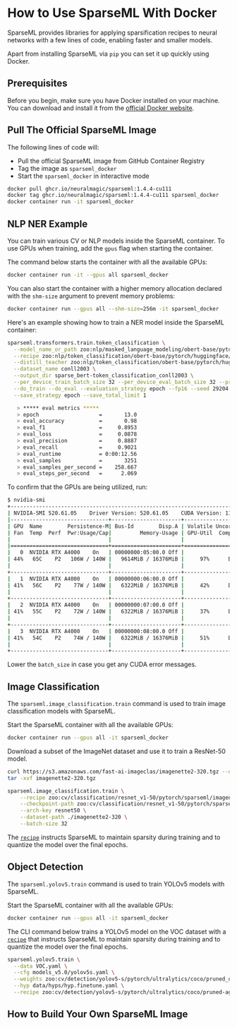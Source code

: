 <!--
Copyright (c) 2021 - present / Neuralmagic, Inc. All Rights Reserved.

Licensed under the Apache License, Version 2.0 (the "License");
you may not use this file except in compliance with the License.
You may obtain a copy of the License at

   http://www.apache.org/licenses/LICENSE-2.0

Unless required by applicable law or agreed to in writing,
software distributed under the License is distributed on an "AS IS" BASIS,
WITHOUT WARRANTIES OR CONDITIONS OF ANY KIND, either express or implied.
See the License for the specific language governing permissions and
limitations under the License.
-->

# How to Use SparseML With Docker 
SparseML provides libraries for applying sparsification recipes to neural networks with a few lines of code, enabling faster and smaller models. 

Apart from installing SparseML via `pip` you can set it up quickly using Docker. 

## Prerequisites
Before you begin, make sure you have Docker installed on your machine. You can download and install it from the [official Docker website](https://www.docker.com/products/docker-desktop).

## Pull The Official SparseML Image

The following lines of code will: 
- Pull the official SparseML image from GitHub Container Registry 
- Tag the image as `sparseml_docker` 
- Start the `sparseml_docker` in interactive mode

```bash
docker pull ghcr.io/neuralmagic/sparseml:1.4.4-cu111
docker tag ghcr.io/neuralmagic/sparseml:1.4.4-cu111 sparseml_docker
docker container run -it sparseml_docker
```
## NLP NER Example
You can train various CV or NLP models inside the SparseML container. To use GPUs when training, add the `gpus` flag when starting the container.

The command below starts the container with all the available GPUs: 
```bash 
docker container run -it --gpus all sparseml_docker
```
You can also start the container with a higher memory allocation declared with the `shm-size` argument to prevent memory problems:
```bash 
docker container run --gpus all --shm-size=256m -it sparseml_docker
```

Here's an example showing how to train a NER model inside the SparseML container:

```bash
sparseml.transformers.train.token_classification \
  --model_name_or_path zoo:nlp/masked_language_modeling/obert-base/pytorch/huggingface/wikipedia_bookcorpus/pruned90-none \
  --recipe zoo:nlp/token_classification/obert-base/pytorch/huggingface/conll2003/pruned90_quant-none \
  --distill_teacher zoo:nlp/token_classification/obert-base/pytorch/huggingface/conll2003/base-none \
  --dataset_name conll2003 \
  --output_dir sparse_bert-token_classification_conll2003 \
  --per_device_train_batch_size 32 --per_device_eval_batch_size 32 --preprocessing_num_workers 6 \
  --do_train --do_eval --evaluation_strategy epoch --fp16 --seed 29204  \
  --save_strategy epoch --save_total_limit 1

   > ***** eval metrics *****
   > epoch                   =       13.0
   > eval_accuracy           =       0.98
   > eval_f1                 =     0.8953
   > eval_loss               =     0.0878
   > eval_precision          =     0.8887
   > eval_recall             =     0.9021
   > eval_runtime            = 0:00:12.56
   > eval_samples            =       3251
   > eval_samples_per_second =    258.667
   > eval_steps_per_second   =      2.069

```

To confirm that the GPUs are being utilized, run: 

```bash
$ nvidia-smi
+-----------------------------------------------------------------------------+
| NVIDIA-SMI 520.61.05    Driver Version: 520.61.05    CUDA Version: 11.8     |
|-------------------------------+----------------------+----------------------+
| GPU  Name        Persistence-M| Bus-Id        Disp.A | Volatile Uncorr. ECC |
| Fan  Temp  Perf  Pwr:Usage/Cap|         Memory-Usage | GPU-Util  Compute M. |
|                               |                      |               MIG M. |
|===============================+======================+======================|
|   0  NVIDIA RTX A4000    On   | 00000000:05:00.0 Off |                  Off |
| 44%   65C    P2   106W / 140W |   9614MiB / 16376MiB |     97%      Default |
|                               |                      |                  N/A |
+-------------------------------+----------------------+----------------------+
|   1  NVIDIA RTX A4000    On   | 00000000:06:00.0 Off |                  Off |
| 41%   56C    P2    77W / 140W |   6322MiB / 16376MiB |     42%      Default |
|                               |                      |                  N/A |
+-------------------------------+----------------------+----------------------+
|   2  NVIDIA RTX A4000    On   | 00000000:07:00.0 Off |                  Off |
| 41%   55C    P2    72W / 140W |   6322MiB / 16376MiB |     37%      Default |
|                               |                      |                  N/A |
+-------------------------------+----------------------+----------------------+
|   3  NVIDIA RTX A4000    On   | 00000000:08:00.0 Off |                  Off |
| 41%   54C    P2    74W / 140W |   6322MiB / 16376MiB |     51%      Default |
|                               |                      |                  N/A |
+-------------------------------+----------------------+----------------------+
```
Lower the `batch_size` in case you get any CUDA error messages.

## Image Classification

The `sparseml.image_classification.train` command is used to train image classification models with SparseML. 

Start the SparseML container with all the available GPUs: 

```bash 
docker container run --gpus all -it sparseml_docker
```

Download a subset of the ImageNet dataset and use it to train a ResNet-50 model. 
```bash 
curl https://s3.amazonaws.com/fast-ai-imageclas/imagenette2-320.tgz --output imagenette2-320.tgz
tar -xvf imagenette2-320.tgz

sparseml.image_classification.train \
    --recipe zoo:cv/classification/resnet_v1-50/pytorch/sparseml/imagenet/pruned95_quant-none?recipe_type=transfer-classification \
    --checkpoint-path zoo:cv/classification/resnet_v1-50/pytorch/sparseml/imagenet/pruned95_quant-none?recipe_type=transfer-classification \
    --arch-key resnet50 \
    --dataset-path ./imagenette2-320 \
    --batch-size 32
 ```
 The [`recipe`](https://sparsezoo.neuralmagic.com/models/cv%2Fclassification%2Fresnet_v1-50%2Fpytorch%2Fsparseml%2Fimagenet%2Fpruned95_quant-none) 
 instructs SparseML to maintain sparsity during training and to quantize the model over the final epochs.

## Object Detection
The `sparseml.yolov5.train` command is used to train YOLOv5 models with SparseML. 

Start the SparseML container with all the available GPUs: 

```bash 
docker container run --gpus all -it sparseml_docker
```
The CLI command below trains a YOLOv5 model on the VOC dataset with a [`recipe`](https://sparsezoo.neuralmagic.com/models/cv%2Fdetection%2Fyolov5-s%2Fpytorch%2Fultralytics%2Fcoco%2Fpruned75_quant-none) 
that instructs SparseML to maintain sparsity during training and to quantize the model over the final epochs.
```bash
sparseml.yolov5.train \
  --data VOC.yaml \
  --cfg models_v5.0/yolov5s.yaml \
  --weights zoo:cv/detection/yolov5-s/pytorch/ultralytics/coco/pruned_quant-aggressive_94?recipe_type=transfer \
  --hyp data/hyps/hyp.finetune.yaml \
  --recipe zoo:cv/detection/yolov5-s/pytorch/ultralytics/coco/pruned-aggressive_96

```
## How to Build Your Own SparseML Image

